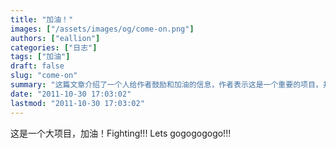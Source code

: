 ```yaml
---
title: "加油！"
images: ["/assets/images/og/come-on.png"]
authors: ["eallion"]
categories: ["日志"]
tags: ["加油"]
draft: false
slug: "come-on"
summary: "这篇文章介绍了一个人给作者鼓励和加油的信息，作者表示这是一个重要的项目，并鼓励他们要努力奋斗。"
date: "2011-10-30 17:03:02"
lastmod: "2011-10-30 17:03:02"
---
```


这是一个大项目，加油！Fighting!!! Lets gogogogogo!!!
